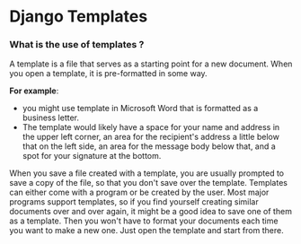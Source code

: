# Django Templates
### What is the use of templates ?
<p>A template is a file that serves as a starting point for a new document. When you open a template, it is pre-formatted in some way.</p>
<b>For example</b>:
<ul>
<li>you might use template in Microsoft Word that is formatted as a business letter.</li>
<li>The template would likely have a space for your name and address in the upper left corner, an area for the recipient's address a little below that on the left side, an area for the message body below that, and a spot for your signature at the bottom.</li>
</ul>
<p>When you save a file created with a template, you are usually prompted to save a copy of the file, so that you don't save over the template. Templates can either come with a program or be created by the user. Most major programs support templates, so if you find yourself creating similar documents over and over again, it might be a good idea to save one of them as a template. Then you won't have to format your documents each time you want to make a new one. Just open the template and start from there.</p>
  

